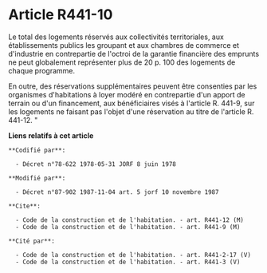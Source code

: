# Article R441-10

Le total des logements réservés aux collectivités territoriales, aux établissements publics les groupant et aux chambres de
commerce et d'industrie en contrepartie de l'octroi de la garantie financière des emprunts ne peut globalement représenter
plus de 20 p. 100 des logements de chaque programme.

En outre, des réservations supplémentaires peuvent être consenties par les organismes d'habitations à loyer modéré en
contrepartie d'un apport de terrain ou d'un financement, aux bénéficiaires visés à l'article R. 441-9, sur les logements ne
faisant pas l'objet d'une réservation au titre de l'article R. 441-12. "

**Liens relatifs à cet article**

	**Codifié par**:

	  - Décret n°78-622 1978-05-31 JORF 8 juin 1978

	**Modifié par**:

	  - Décret n°87-902 1987-11-04 art. 5 jorf 10 novembre 1987

	**Cite**:

	  - Code de la construction et de l'habitation. - art. R441-12 (M)
	  - Code de la construction et de l'habitation. - art. R441-9 (M)

	**Cité par**:

	  - Code de la construction et de l'habitation. - art. R441-2-17 (V)
	  - Code de la construction et de l'habitation. - art. R441-3 (V)
